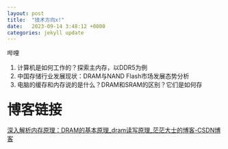 ```yaml
---
layout: post
title:  "技术方向x!"
date:   2023-09-14 3:48:12 +0800
categories: jekyll update
---
```


哔哩

1. 计算机是如何工作的？探索主内存，以DDR5为例
2. 中国存储行业发展现状：DRAM与NAND Flash市场发展态势分析
3. 电脑的缓存和内存说的是什么？DRAM和SRAM的区别？它们是如何存

### <font size=6>博客链接</font>




[深入解析内存原理：DRAM的基本原理_dram读写原理_茫茫大士的博客-CSDN博客](https://blog.csdn.net/chenzhen1080/article/details/103240783)



